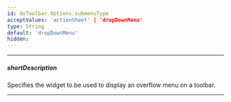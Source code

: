 ```yaml
---
id: dxToolbar.Options.submenuType
acceptValues: 'actionSheet' | 'dropDownMenu'
type: String
default: 'dropDownMenu'
hidden: 
---
```

---
##### shortDescription
Specifies the widget to be used to display an overflow menu on a toolbar.

---
